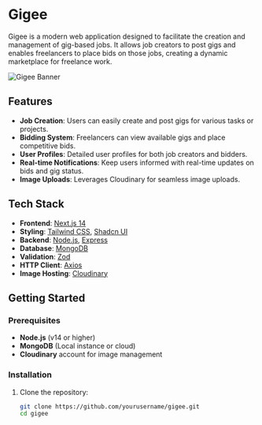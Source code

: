 # Gigee

Gigee is a modern web application designed to facilitate the creation and management of gig-based jobs. It allows job creators to post gigs and enables freelancers to place bids on those jobs, creating a dynamic marketplace for freelance work.

![Gigee Banner](./)  


## Features

- **Job Creation**: Users can easily create and post gigs for various tasks or projects.
- **Bidding System**: Freelancers can view available gigs and place competitive bids.
- **User Profiles**: Detailed user profiles for both job creators and bidders.
- **Real-time Notifications**: Keep users informed with real-time updates on bids and gig status.
- **Image Uploads**: Leverages Cloudinary for seamless image uploads.

## Tech Stack

- **Frontend**: [Next.js 14](https://nextjs.org/)
- **Styling**: [Tailwind CSS](https://tailwindcss.com/), [Shadcn UI](https://shadcn.dev/)
- **Backend**: [Node.js](https://nodejs.org/), [Express](https://expressjs.com/)
- **Database**: [MongoDB](https://www.mongodb.com/)
- **Validation**: [Zod](https://zod.dev/)
- **HTTP Client**: [Axios](https://axios-http.com/)
- **Image Hosting**: [Cloudinary](https://cloudinary.com/)

## Getting Started

### Prerequisites

- **Node.js** (v14 or higher)
- **MongoDB** (Local instance or cloud)
- **Cloudinary** account for image management

### Installation

1. Clone the repository:
   ```bash
   git clone https://github.com/yourusername/gigee.git
   cd gigee
